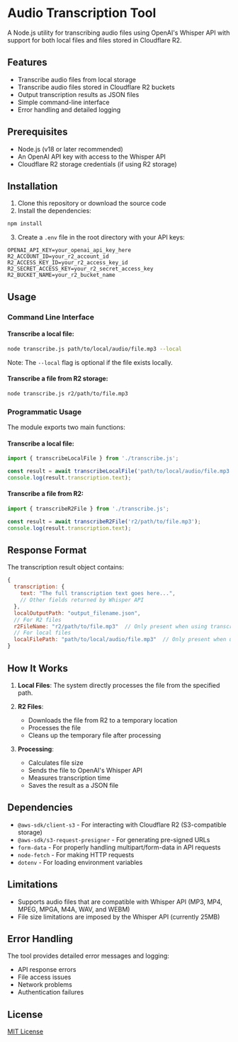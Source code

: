 # Audio Transcription Tool

A Node.js utility for transcribing audio files using OpenAI's Whisper API with support for both local files and files stored in Cloudflare R2.

## Features

- Transcribe audio files from local storage
- Transcribe audio files stored in Cloudflare R2 buckets
- Output transcription results as JSON files
- Simple command-line interface
- Error handling and detailed logging

## Prerequisites

- Node.js (v18 or later recommended)
- An OpenAI API key with access to the Whisper API
- Cloudflare R2 storage credentials (if using R2 storage)

## Installation

1. Clone this repository or download the source code
2. Install the dependencies:

```bash
npm install
```

3. Create a `.env` file in the root directory with your API keys:

```
OPENAI_API_KEY=your_openai_api_key_here
R2_ACCOUNT_ID=your_r2_account_id
R2_ACCESS_KEY_ID=your_r2_access_key_id
R2_SECRET_ACCESS_KEY=your_r2_secret_access_key
R2_BUCKET_NAME=your_r2_bucket_name
```

## Usage

### Command Line Interface

#### Transcribe a local file:

```bash
node transcribe.js path/to/local/audio/file.mp3 --local
```

Note: The `--local` flag is optional if the file exists locally.

#### Transcribe a file from R2 storage:

```bash
node transcribe.js r2/path/to/file.mp3
```

### Programmatic Usage

The module exports two main functions:

#### Transcribe a local file:

```javascript
import { transcribeLocalFile } from './transcribe.js';

const result = await transcribeLocalFile('path/to/local/audio/file.mp3');
console.log(result.transcription.text);
```

#### Transcribe a file from R2:

```javascript
import { transcribeR2File } from './transcribe.js';

const result = await transcribeR2File('r2/path/to/file.mp3');
console.log(result.transcription.text);
```

## Response Format

The transcription result object contains:

```javascript
{
  transcription: {
    text: "The full transcription text goes here...",
    // Other fields returned by Whisper API
  },
  localOutputPath: "output_filename.json",
  // For R2 files
  r2FileName: "r2/path/to/file.mp3"  // Only present when using transcribeR2File
  // For local files
  localFilePath: "path/to/local/audio/file.mp3"  // Only present when using transcribeLocalFile
}
```

## How It Works

1. **Local Files**: The system directly processes the file from the specified path.
2. **R2 Files**: 
   - Downloads the file from R2 to a temporary location
   - Processes the file
   - Cleans up the temporary file after processing

3. **Processing**:
   - Calculates file size
   - Sends the file to OpenAI's Whisper API
   - Measures transcription time
   - Saves the result as a JSON file

## Dependencies

- `@aws-sdk/client-s3` - For interacting with Cloudflare R2 (S3-compatible storage)
- `@aws-sdk/s3-request-presigner` - For generating pre-signed URLs
- `form-data` - For properly handling multipart/form-data in API requests
- `node-fetch` - For making HTTP requests
- `dotenv` - For loading environment variables

## Limitations

- Supports audio files that are compatible with Whisper API (MP3, MP4, MPEG, MPGA, M4A, WAV, and WEBM)
- File size limitations are imposed by the Whisper API (currently 25MB)

## Error Handling

The tool provides detailed error messages and logging:
- API response errors
- File access issues
- Network problems
- Authentication failures

## License

[MIT License](LICENSE)